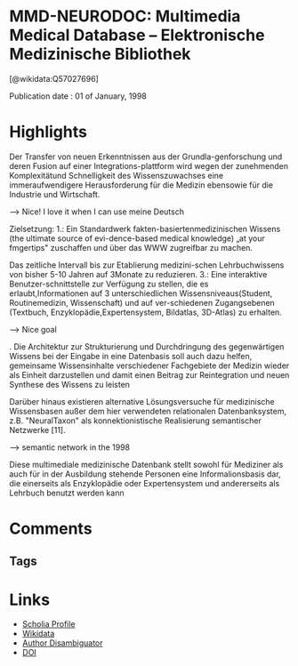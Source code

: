 
MMD-NEURODOC: Multimedia Medical Database – Elektronische Medizinische Bibliothek
=================================================================================
  
  [@wikidata:Q57027696]  
  
Publication date : 01 of January, 1998  

# Highlights
Der Transfer  von  neuen Erkenntnissen aus  der Grundla-genforschung  und  deren  Fusion  auf  einer Integrations-plattform   wird   wegen   der  zunehmenden  Komplexitätund   Schnelligkeit  des  Wissenszuwachses  eine  immeraufwendigere   Herausforderung  für  die  Medizin  ebensowie   für  die   Industrie  und   Wirtschaft.

--> Nice! I love it when I can use meine Deutsch

Zielsetzung:     1.:    Ein    Standardwerk    fakten-basiertenmedizinischen   Wissens   (the   ultimate   source   of evi-dence-based  medical knowledge) „at your  fmgertips" zuschaffen  und über  das  WWW  zugreifbar  zu  machen.

Das  zeitliche  Intervall  bis  zur  Etablierung   medizini-schen  Lehrbuchwissens  von  bisher  5-10 Jahren  auf  3Monate  zu  reduzieren.   3.:  Eine  interaktive   Benutzer-schnittstelle  zur  Verfügung  zu  stellen,  die  es  erlaubt,Informationen  auf  3  unterschiedlichen  Wissensniveaus(Student,  Routinemedizin,  Wissenschaft)   und  auf ver-schiedenen   Zugangsebenen    (Textbuch,    Enzyklopädie,Expertensystem, Bildatlas,  3D-Atlas)  zu erhalten.

--> Nice goal


. Die Architektur zur Strukturierung und Durchdringung des gegenwärtigen Wissens bei der Eingabe in
eine Datenbasis soll auch dazu helfen, gemeinsame
Wissensinhalte verschiedener Fachgebiete der Medizin
wieder als Einheit darzustellen und damit einen Beitrag
zur Reintegration und neuen Synthese des Wissens zu
leisten

Darüber hinaus existieren alternative Lösungsversuche
für medizinische Wissensbasen außer dem hier
verwendeten relationalen Datenbanksystem, z.B.
"NeuralTaxon" als konnektionistische Realisierung
semantischer Netzwerke [11].

--> semantic network in the 1998

Diese multimediale medizinische Datenbank stellt
sowohl für Mediziner als auch für in der Ausbildung
stehende Personen eine Informalionsbasis dar, die einerseits als Enzyklopädie oder Expertensystem und
andererseits als Lehrbuch benutzt werden kann


# Comments

## Tags

# Links
  
 * [Scholia Profile](https://scholia.toolforge.org/work/Q57027696)  
 * [Wikidata](https://www.wikidata.org/wiki/Q57027696)  
 * [Author Disambiguator](https://author-disambiguator.toolforge.org/work_item_oauth.php?id=Q57027696&batch_id=&match=1&author_list_id=&doit=Get+author+links+for+work)  
 * [DOI](https://doi.org/10.1515/BMTE.1998.43.S1.454)  
